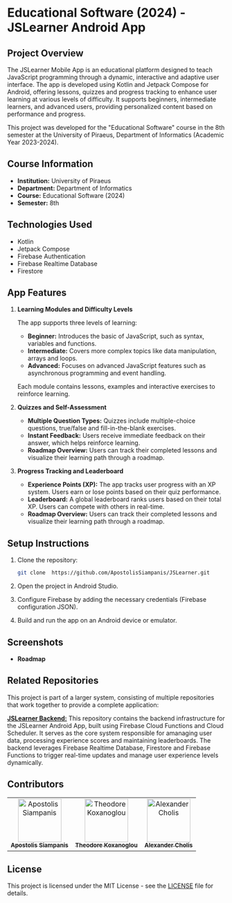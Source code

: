 # Educational Software (2024) - JSLearner Android App

## Project Overview

The JSLearner Mobile App is an educational platform designed to teach JavaScript programming through a dynamic, interactive and adaptive user interface. The app is developed using Kotlin and Jetpack Compose for Android, offering lessons, quizzes and progress tracking to enhance user learning at various levels of difficulty. It supports beginners, intermediate learners, and advanced users, providing personalized content based on performance and progress.

This project was developed for the "Educational Software" course in the 8th semester at the University of Piraeus, Department of Informatics (Academic Year 2023-2024).

## Course Information

- **Institution:** University of Piraeus
- **Department:** Department of Informatics
- **Course:** Educational Software (2024)
- **Semester:** 8th

## Technologies Used

- Kotlin
- Jetpack Compose
- Firebase Authentication
- Firebase Realtime Database
- Firestore

## App Features

1. **Learning Modules and Difficulty Levels**

    The app supports three levels of learning:
   - **Beginner:** Introduces the basic of JavaScript, such as syntax, variables and functions.
   - **Intermediate:** Covers more complex topics like data manipulation, arrays and loops.
   - **Advanced:** Focuses on advanced JavaScript features such as asynchronous programming and event handling.

    Each module contains lessons, examples and interactive exercises to reinforce learning.

2. **Quizzes and Self-Assessment**

   - **Multiple Question Types:** Quizzes include multiple-choice questions, true/false and fill-in-the-blank exercises.
   - **Instant Feedback:** Users receive immediate feedback on their answer, which helps reinforce learning.
   - **Roadmap Overview:** Users can track their completed lessons and visualize their learning path through a roadmap.
  
3. **Progress Tracking and Leaderboard**

   - **Experience Points (XP):** The app tracks user progress with an XP system. Users earn or lose points based on their quiz performance.
   - **Leaderboard:** A global leaderboard ranks users based on their total XP. Users can compete with others in real-time.
   - **Roadmap Overview:** Users can track their completed lessons and visualize their learning path through a roadmap.

## Setup Instructions

1. Clone the repository:
    ```bash
    git clone  https://github.com/ApostolisSiampanis/JSLearner.git
    ```

2. Open the project in Android Studio.
3. Configure Firebase by adding the necessary credentials (Firebase configuration JSON).
4. Build and run the app on an Android device or emulator.

## Screenshots

- **Roadmap**


## Related Repositories
This project is part of a larger system, consisting of multiple repositories that work together to provide a complete application:

**[JSLearner Backend:](https://github.com/thkox/JSLearner-backend)** This repository contains the backend infrastructure for the JSLearner Android App, built using Firebase Cloud Functions and Cloud Scheduler. It serves as the core system responsible for amanaging user data, processing experience scores and maintaining leaderboards. The backend leverages Firebase Realtime Database, Firestore and Firebase Functions to trigger real-time updates and manage user experience levels dynamically.

## Contributors

<table>
  <tr>
    <td align="center"><a href="https://github.com/ApostolisSiampanis"><img src="https://avatars.githubusercontent.com/u/75365398?v=4" width="100px;" alt="Apostolis Siampanis"/><br /><sub><b>Apostolis Siampanis</b></sub></a><br /></td>
    <td align="center"><a href="https://github.com/thkox"><img src="https://avatars.githubusercontent.com/u/79880468?v=4" width="100px;" alt="Theodore Koxanoglou"/><br /><sub><b>Theodore Koxanoglou</b></sub></a><br /></td>
    <td align="center"><a href="https://github.com/AlexanderCholis"><img src="https://avatars.githubusercontent.com/u/66769337?v=4" width="100px;" alt="Alexander Cholis"/><br /><sub><b>Alexander Cholis</b></sub></a><br /></td>
  </tr>
</table>

## License

This project is licensed under the MIT License - see the [LICENSE](./LICENSE) file for details.
